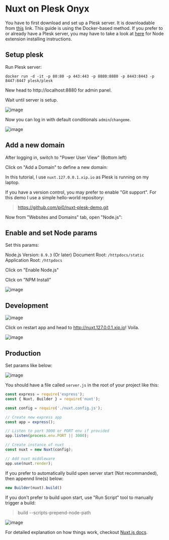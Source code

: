 # Nuxt on Plesk  Onyx

You have to first download and set up a Plesk server. It is downloadable from [this](https://page.plesk.com/plesk-onyx-free-download) link. This guide is using the Docker-based method. If you prefer to or already have a Plesk server, you may have to take a look at [here](https://www.plesk.com/blog/product-technology/node-js-plesk-onyx) for Node extension installing instructions.

## Setup plesk

Run Plesk server:

```
docker run -d -it -p 80:80 -p 443:443 -p 8880:8880 -p 8443:8443 -p 8447:8447 plesk/plesk
```

New head to http://localhost:8880 for admin panel.

Wait until server is setup.

![image](https://user-images.githubusercontent.com/5158436/47363690-3ed78780-d6e4-11e8-8ae9-76dc6b3c29da.png)

Now you can log in with default conditionals `admin`/`changeme`.

![image](https://user-images.githubusercontent.com/5158436/47363759-71818000-d6e4-11e8-839b-24ad37a11cab.png)

## Add a new domain

After logging in, switch to "Power User View" (Bottom left)


Click on "Add a Domain" to define a new domain:

In this tutorial, I use `nuxt.127.0.0.1.xip.io` as Plesk is running on my laptop.

If you have a version control, you may prefer to enable "Git support". For this demo I use a simple hello-world repository:

> https://github.com/pi0/nuxt-plesk-demo.git


Now from "Websites and Domains" tab, open "Node.js":

## Enable and set Node params

Set this params:

Node.js Version: `8.9.3` (Or later)
Document Root: `/httpdocs/static`
Application Root: `/httpdocs`

Click on "Enable Node.js"

Click on "NPM Install"

![image](https://user-images.githubusercontent.com/5158436/47364375-020c9000-d6e6-11e8-861a-15388e3738bd.png)

 ## Development

![image](https://user-images.githubusercontent.com/5158436/47366947-8f9eae80-d6eb-11e8-9294-fc08c97f669b.png)

Click on restart app and head to http://nuxt.127.0.0.1.xip.io! Voila.

![image](https://user-images.githubusercontent.com/5158436/47367007-a8a75f80-d6eb-11e8-9d9c-d0a1610d0345.png)

## Production

Set params like below:

![image](https://user-images.githubusercontent.com/5158436/47367570-cc1eda00-d6ec-11e8-84e5-a1bcab4c3812.png)

You should have a file called `server.js` in the root of your project like this: 

```js
const express = require('express');
const { Nuxt, Builder } = require('nuxt');

const config = require('./nuxt.config.js');

// Create new express app
const app = express();

// Listen to port 3000 or PORT env if provided
app.listen(process.env.PORT || 3000);

// Create instance of nuxt
const nuxt = new Nuxt(config);

// Add nuxt middleware
app.use(nuxt.render);
```

If you prefer to automatically build upen server start (Not recommanded), then appennd line(s) below:

```js
new Builder(nuxt).build()
```

If you don't prefer to build upon start, use "Run Script" tool to manually trigger a build:

> build --scripts-prepend-node-path

![image](https://user-images.githubusercontent.com/5158436/47367448-8bbf5c00-d6ec-11e8-8e3a-2a81c8ee01ec.png)



For detailed explanation on how things work, checkout [Nuxt.js docs](https://nuxtjs.org).
